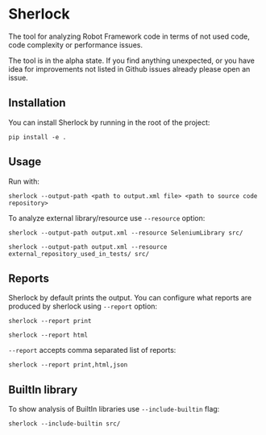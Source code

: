 # Sherlock
The tool for analyzing Robot Framework code in terms of not used code, code complexity or performance issues.

The tool is in the alpha state. If you find anything unexpected, or you have idea for improvements 
not listed in Github issues already please open an issue.

## Installation
You can install Sherlock by running in the root of the project:
```commandline
pip install -e .
```

## Usage

Run with:
```commandline
sherlock --output-path <path to output.xml file> <path to source code repository>
```

To analyze external library/resource use ``--resource`` option:
```commandline
sherlock --output-path output.xml --resource SeleniumLibrary src/
```
```commandline
sherlock --output-path output.xml --resource external_repository_used_in_tests/ src/
```

## Reports
Sherlock by default prints the output. You can configure what reports are produced by sherlock using ``--report`` option:
```commandline
sherlock --report print
```
```commandline
sherlock --report html
```
``--report`` accepts comma separated list of reports:
```commandline
sherlock --report print,html,json
```

## BuiltIn library

To show analysis of BuiltIn libraries use ``--include-builtin`` flag:
```commandline
sherlock --include-builtin src/
```
